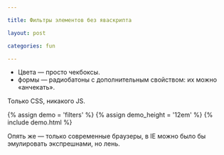 ```yaml
---

title: Фильтры элементов без яваскрипта

layout: post

categories: fun

---
```


- Цвета — просто чекбоксы.
- формы — радиобатоны с дополнительным свойством: их можно «анчекать».

Только CSS, никакого JS.

{% assign demo = 'filters' %}
{% assign demo_height = '12em' %}
{% include demo.html %}

Опять же — только современные браузеры, в IE можно было бы эмулировать экспрешнами, но лень.